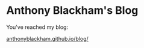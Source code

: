 # Anthony Blackham's Blog

You've reached my blog:

[anthonyblackham.github.io/blog/](anthonyblackham.github.io/blog/)
